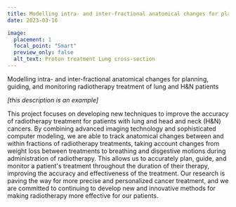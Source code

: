 ```yaml
---
title: Modelling intra- and inter-fractional anatomical changes for planning, guiding, and monitoring radiotherapy treatment of lung and H&N patients 
date: 2023-03-16

image:
  placement: 1
  focal_point: "Smart"
  preview_only: false
  alt_text: Proton treatment Lung cross-section
---
```


Modelling intra- and inter-fractional anatomical changes for planning, guiding, and monitoring radiotherapy treatment of lung and H&N patients 

<!--more-->

*[this description is an example]*

This project focuses on developing new techniques to improve the accuracy of radiotherapy treatment for patients with lung and head and neck (H&N) cancers. By combining advanced imaging technology and sophisticated computer modeling, we are able to track anatomical changes between and within fractions of radiotherapy treatments, taking account changes from weight loss between treatments to breathing and disgestive motions during administration of radiotherapy. This allows us to accurately plan, guide, and monitor a patient's treatment throughout the duration of their therapy, improving the accuracy and effectiveness of the treatment. Our research is paving the way for more precise and personalized cancer treatment, and we are committed to continuing to develop new and innovative methods for making radiotherapy more effective for our patients.
